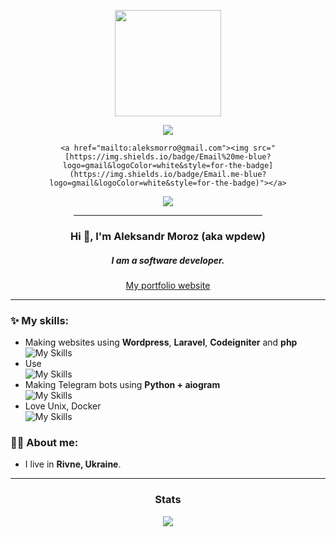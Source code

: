 
<div align="center"> 
<p><img src="https://i.ibb.co/jrf9NhF/catpaw-black-yellow.png" width=170></p>
<p>
    <a href="https://t.me/WpDews"><img src="https://img.shields.io/badge/Telegram-blue?logo=telegram&logoColor=white&style=for-the-badge"></a>
    
    <a href="mailto:aleksmorro@gmail.com"><img src="[https://img.shields.io/badge/Email%20me-blue?logo=gmail&logoColor=white&style=for-the-badge](https://img.shields.io/badge/Email.me-blue?logo=gmail&logoColor=white&style=for-the-badge)"></a>
</p> 
<img src="https://img.shields.io/github/stars/w1png?label=Stars%20%E2%9C%A8&logo=github&style=&style=for-the-badge">
<hr width=60%>
<h3>Hi 👋, I'm Aleksandr Moroz (aka wpdew)</h3>  
<h5>I am a software developer.</h5>
<a href="https://wpdew.com">My portfolio website</a>
<hr>
</div>


### ✨ My skills:
- Making websites using  **Wordpress**, **Laravel**, **Codeigniter**  and **php** <br>
![My Skills](https://skills.thijs.gg/icons?i=wordpress,laravel,php&theme=dark)
- Use <br>
![My Skills](https://skills.thijs.gg/icons?i=vscode,gulp,sass,webpack&theme=dark)
- Making Telegram bots using **Python + aiogram**<br>
![My Skills](https://skills.thijs.gg/icons?i=python&theme=dark)
- Love Unix, Docker <br>
 ![My Skills](https://skills.thijs.gg/icons?i=linux,docker&theme=dark)

### 👨‍💻 About me:
-  I live in **Rivne, Ukraine**.

<hr>

<h3 align="center"> Stats</h3>

<p align="center"><img src="https://github-readme-streak-stats.herokuapp.com/?user=wpdew&theme=onedark&hide_border=true&date_format=M%20j%5B%2C%20Y%5D&fire=DD2727"> </p>

